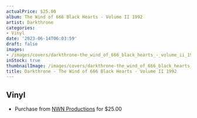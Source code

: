 ```yaml
---
actualPrice: $25.00
album: The Wind of 666 Black Hearts - Volume II 1992
artist: Darkthrone
categories:
- Vinyl
date: '2023-06-14T06:03:59'
draft: false
images:
- /images/covers/darkthrone-the_wind_of_666_black_hearts_-_volume_ii_1992.jpg
inStock: true
thumbnailImage: /images/covers/darkthrone-the_wind_of_666_black_hearts_-_volume_ii_1992-thumb.jpg
title: Darkthrone - The Wind of 666 Black Hearts - Volume II 1992
---
```


## Vinyl
* Purchase from [NWN Productions](http://shop.nwnprod.com/index.php?route=product/product&path=75&product_id=35700&sort=pd.name&order=ASC) for $25.00
